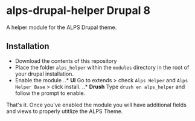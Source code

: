 # alps-drupal-helper Drupal 8
A helper module for the ALPS Drupal theme.

## Installation
- Download the contents of this repository
- Place the folder `alps_helper` within the `modules` directory in the root of your drupal installation.
- Enable the module
..* **UI** Go to extends > check `Alps Helper` and `Alps Helper Base` > click install.
..* **Drush** Type `drush en alps_helper` and follow the prompt to enable.

That's it. Once you've enabled the module you will have additional fields and views to properly utitlize the ALPS Theme.